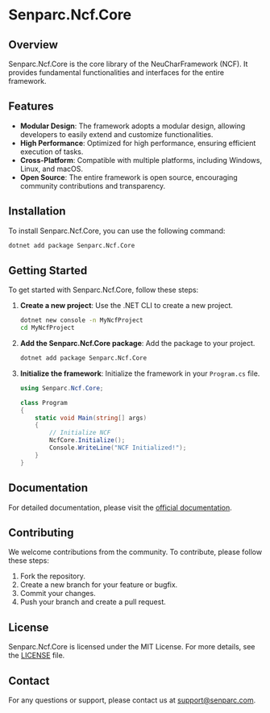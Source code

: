 # Senparc.Ncf.Core

## Overview

Senparc.Ncf.Core is the core library of the NeuCharFramework (NCF). It provides fundamental functionalities and interfaces for the entire framework.

## Features

- **Modular Design**: The framework adopts a modular design, allowing developers to easily extend and customize functionalities.
- **High Performance**: Optimized for high performance, ensuring efficient execution of tasks.
- **Cross-Platform**: Compatible with multiple platforms, including Windows, Linux, and macOS.
- **Open Source**: The entire framework is open source, encouraging community contributions and transparency.

## Installation

To install Senparc.Ncf.Core, you can use the following command:

```bash
dotnet add package Senparc.Ncf.Core
```

## Getting Started

To get started with Senparc.Ncf.Core, follow these steps:

1. **Create a new project**: Use the .NET CLI to create a new project.

   ```bash
   dotnet new console -n MyNcfProject
   cd MyNcfProject
   ```

2. **Add the Senparc.Ncf.Core package**: Add the package to your project.

   ```bash
   dotnet add package Senparc.Ncf.Core
   ```

3. **Initialize the framework**: Initialize the framework in your `Program.cs` file.

   ```csharp
   using Senparc.Ncf.Core;

   class Program
   {
       static void Main(string[] args)
       {
           // Initialize NCF
           NcfCore.Initialize();
           Console.WriteLine("NCF Initialized!");
       }
   }
   ```

## Documentation

For detailed documentation, please visit the [official documentation](https://docs.senparc.com/).

## Contributing

We welcome contributions from the community. To contribute, please follow these steps:

1. Fork the repository.
2. Create a new branch for your feature or bugfix.
3. Commit your changes.
4. Push your branch and create a pull request.

## License

Senparc.Ncf.Core is licensed under the MIT License. For more details, see the [LICENSE](https://github.com/Senparc/NCF/blob/master/LICENSE) file.

## Contact

For any questions or support, please contact us at [support@senparc.com](mailto:support@senparc.com).
